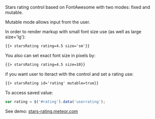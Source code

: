 Stars rating control based on FontAwesome with two modes: fixed and mutable.

Mutable mode allows input from the user.

In order to render markup with small font size use (as well as large size='lg'):
````html
{{> starsRating rating=4.5 size='sm'}}
````
You also can set exact font size in pixels by:
````html
{{> starsRating rating=4.5 size=10}}
````
if you want user to iteract with the control and set a rating use:
````html
{{> starsRating id='rating' mutable=true}}
````
To access saved value:
````js
var rating = $('#rating').data('userrating');
````
See demo: [stars-rating.meteor.com](stars-rating.meteor.com)
